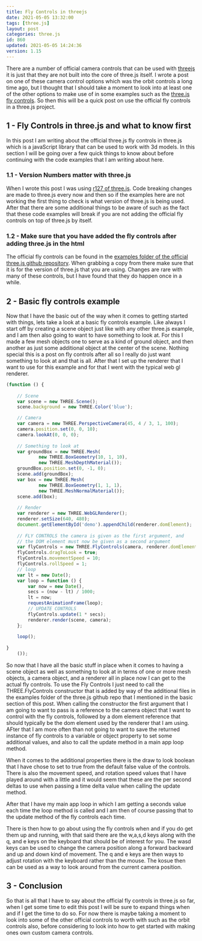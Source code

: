 ```yaml
---
title: Fly Controls in threejs
date: 2021-05-05 13:32:00
tags: [three.js]
layout: post
categories: three.js
id: 860
updated: 2021-05-05 14:24:36
version: 1.15
---
```


There are a number of official camera controls that can be used with [threejs](https://threejs.org/) it is just that they are not built into the core of three.js itself. I wrote a post on one of these camera control options which was the orbit controls a long time ago, but I thought that I should take a moment to look into at least one of the other options to make use of in some examples such as the [three.js fly controls](https://threejs.org/docs/#examples/en/controls/FlyControls.dragToLook). So then this will be a quick post on use the official fly controls in a three.js project.

<!-- more -->

## 1 - Fly Controls in three.js and what to know first

In this post I am writing about the official three.js fly controls in three.js which is a javaScript library that can be used to work with 3d models. In this section I will be going over a few quick things to know about before continuing with the code examples that I am writing about here.

### 1.1 - Version Numbers matter with three.js

When I wrote this post I was using [r127 of three.js](https://github.com/mrdoob/three.js/tree/r127). Code breaking changes are made to three.js every now and then so if the examples here are not working the first thing to check is what version of three.js is being used. After that there are some additional things to be aware of such as the fact that these code examples will break if you are not adding the official fly controls on top of three.js by itself.

### 1.2 - Make sure that you have added the fly controls after adding three.js in the html

The official fly controls can be found in the [examples folder of the official three.js github repository](https://github.com/mrdoob/three.js/blob/r127/examples/js/controls/FlyControls.js). When grabbing a copy from there make sure that it is for the version of three.js that you are using. Changes are rare with many of these controls, but I have found that they do happen once in a while.

## 2 - Basic fly controls example

Now that I have the basic out of the way when it comes to getting started with things, lets take a look at a basic fly controls example. Like always I start off by creating a scene object just like with any other three.js example, and I am then also going to want to have something to look at. For this I made a few mesh objects one to serve as a kind of ground object, and then another as just some additional object at the center of the scene. Nothing special this is a post on fly controls after all so I really do just want something to look at and that is all. After that I set up the renderer that I want to use for this example and for that I went with the typical web gl renderer.

```js
(function () {
 
    // Scene
    var scene = new THREE.Scene();
    scene.background = new THREE.Color('blue');

    // Camera
    var camera = new THREE.PerspectiveCamera(45, 4 / 3, 1, 100);
    camera.position.set(0, 0, 10);
    camera.lookAt(0, 0, 0);
 
    // Something to look at
    var groundBox = new THREE.Mesh(
            new THREE.BoxGeometry(10, 1, 10),
            new THREE.MeshDepthMaterial());
    groundBox.position.set(0, -1, 0);
    scene.add(groundBox);
    var box = new THREE.Mesh(
            new THREE.BoxGeometry(1, 1, 1),
            new THREE.MeshNormalMaterial());
    scene.add(box);
 
    // Render
    var renderer = new THREE.WebGLRenderer();
    renderer.setSize(640, 480);
    document.getElementById('demo').appendChild(renderer.domElement);
 
    // FLY CONTROLS the camera is given as the first argument, and
    // the DOM element must now be given as a second argument
    var flyControls = new THREE.FlyControls(camera, renderer.domElement);
    flyControls.dragToLook = true;
    flyControls.movementSpeed = 10;
    flyControls.rollSpeed = 1;
    // loop
    var lt = new Date();
    var loop = function () {
        var now = new Date(),
        secs = (now - lt) / 1000;
        lt = now;
        requestAnimationFrame(loop);
        // UPDATE CONTROLS
        flyControls.update(1 * secs);
        renderer.render(scene, camera);
    };
 
    loop();
 
}
    ());
```

So now that I have all the basic stuff in place when it comes to having a scene object as well as something to look at in terms of one or more mesh objects, a camera object, and a renderer all in place now I can get to the actual fly controls. To use the Fly Controls I just need to call the THREE.FlyControls constructor that is added by way of the additional files in the examples folder of the three.js github repo that I mentioned in the basic section of this post. When calling the constructor the first argument that I am going to want to pass is a reference to the camera object that I want to control with the fly controls, followed by a dom element reference that should typically be the dom element used by the renderer that I am using. AFter that I am more often than not going to want to save the returned instance of fly controls to a variable or object property to set some additional values, and also to call the update method in a main app loop method.

When it comes to the additional properties there is the draw to look boolean that I have chose to set to true from the default false value of the controls. There is also the movement speed, and rotation speed values that I have played around with a little and it would seem that these are the per second deltas to use when passing a time delta value when calling the update method.

After that I have my main app loop in which I am getting a seconds value each time the loop method is called and I am then of course passing that to the update method of the fly controls each time.

There is then how to go about using the fly controls when and if you do get them up and running, with that said there are the w,a,s,d keys along with the q, and e keys on the keyboard that should be of interest for you. The wasd keys can be used to change the camera position along a forward backward and up and down kind of movement. The q and e keys are then ways to adjust rotation with the keyboard rather than the mouse. The kosue then can be used as a way to look around from the current camera position.

## 3 - Conclusion

So that is all that I have to say about the official fly controls in three.js so far, when I get some time to edit this post I will be sure to expand things when and if I get the time to do so. For now there is maybe taking a moment to look into some of the other official controls to worth with such as the orbit controls also, before considering to look into how to get started with making ones own custom camera controls.


